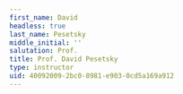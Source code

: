 ```yaml
---
first_name: David
headless: true
last_name: Pesetsky
middle_initial: ''
salutation: Prof.
title: Prof. David Pesetsky
type: instructor
uid: 40092009-2bc0-8981-e903-0cd5a169a912
---
```

